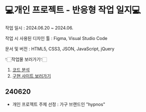 # 💻개인 프로젝트 - 반응형 작업 일지💻 #

작업 일시 : 2024.06.20 ~ 2024.06.

작업 시 사용된 디자인 툴 : Figma, Visual Studio Code

문서 및 버전 : HTML5, CSS3, JSON, JavaScript, jQuery

👇🏻작업물 보러가기👇🏻
1. [코드 분석](https://www.figma.com/design/YS7BAEqnNXI3SfVpiCgOro/%EA%B0%9C%EC%9D%B8%ED%94%84%EB%A1%9C%EC%A0%9D%ED%8A%B8-%EB%B0%98%EC%9D%91%ED%98%95?node-id=0-1&t=MptEZfOnVHDvNMjr-1, "피그마로 바로가기")
2. [구현 사이트 보러가기](https://gonghanna.github.io/artboda/)

## 240620 ##
- 개인 프로젝트 주제 선정 : 가구 브랜드인 "hypnos"
